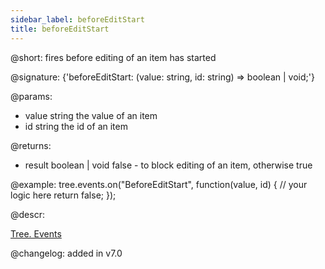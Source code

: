 ```yaml
---
sidebar_label: beforeEditStart
title: beforeEditStart
---          
```


@short: fires before editing of an item has started

@signature: {'beforeEditStart: (value: string, id: string) => boolean | void;'}

@params: 
- value     string  the value of an item
- id        string  the id of an item

@returns:
- result	boolean | void		false - to block editing of an item, otherwise true


@example:
tree.events.on("BeforeEditStart", function(value, id) {
    // your logic here
    return false;
});



@descr:

[Tree. Events](https://snippet.dhtmlx.com/vux1ye9g)

@changelog: added in v7.0

